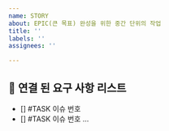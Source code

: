```yaml
---
name: STORY
about: EPIC(큰 목표) 완성을 위한 중간 단위의 작업
title: ''
labels: ''
assignees: ''

---
```


## 📄 연결 된 요구 사항 리스트
- [] #TASK 이슈 번호
- [] #TASK 이슈 번호
...

